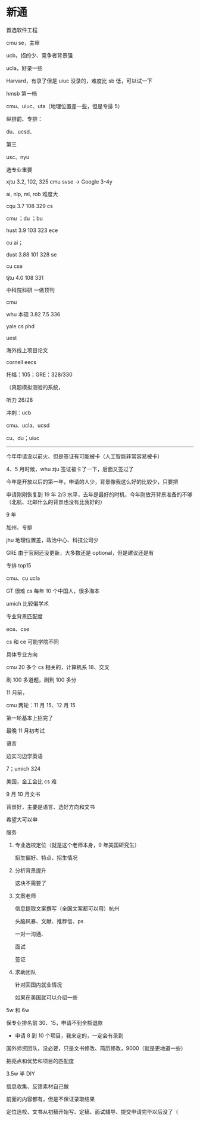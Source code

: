 # 新通

首选软件工程

cmu se，主审

ucb，招的少、竞争者背景强

ucla，好录一些

Harvard，有录了但是 uiuc 没录的，难度比 sb 低，可以试一下

hmsb 第一档

cmu、uiuc、uta（地理位置差一些，但是专排 5）

纵排前、专排：

du、ucsd、

第三

usc、nyu

选专业重要

xjtu 3.2, 102, 325 cmu svse -> Google 3-4y

ai, nlp, ml, rob 难度大

cqu 3.7 108 329 cs

cmu ；du ；bu

hust 3.9 103 323 ece

cu ai；

dust 3.88 101 328 se

cu cse

tjtu 4.0 108 331

中科院科研 一做顶刊

cmu

whu 本硕 3.82 7.5 336

yale cs phd

uest

海外线上项目论文

cornell eecs

托福：105；GRE：328/330

（真题模拟测验的系统，

听力 26/28

冲刺：ucb

cmu、ucla、ucsd

cu、du；uiuc

---

今年申请没以前火、但是签证有可能被卡（人工智能非常容易被卡）

4、5 月时候，whu zju 签证被卡了一下，后面又签过了

今年是开放以后的第一年，申请的人少，背景像我这么好的比较少，只要把

申请刚刚恢复到 19 年 2/3 水平，去年是最好的时机，今年刚放开背景准备的不够（北航、北邮什么的背景也没有比我好的）

9 年

加州、专排

jhu 地理位置差，政治中心、科技公司少

GRE 由于官网还没更新，大多数还是 optional，但是建议还是有

专排 top15

cmu、cu ucla

GT 很难 cs 每年 10 个中国人，很多海本

umich 比较偏学术

专业背景匹配度

ece、cse

cs 和 ce 可能学院不同

具体专业方向

cmu 20 多个 cs 相关的，计算机系 18、交叉

刷 100 多道题，刷到 100 多分

11 月前，

cmu 两轮：11 月 15、12 月 15

第一轮基本上招完了

最晚 11 月初考试

语言

边实习边学英语

7；umich 324

美国，金工会比 cs 难

9 月 10 月文书

背景好，主要是语言、选好方向和文书

希望大可以申

服务

1. 专业选校定位（就是这个老师本身，9 年美国研究生）

   招生偏好、特点、招生情况

2. 分析背景提升

   这块不需要了

3. 文案老师

   信息提取文案撰写（全国文案都可以用）杭州

   头脑风暴、文献、推荐信、ps

   一对一沟通、

   面试

   签证

4. 求助团队

   针对回国内就业情况

   如果在美国就可以介绍一些

5w 和 6w

保专业排名前 30、15，申请不到全额退款

- 申请 8 到 10 个项目，我来定的，一定会有录到

国外师资团队，没必要，只是文书修改、简历修改，9000（就是更地道一些）

把亮点和优势和项目的匹配度

3.5w 半 DIY

信息收集、反馈素材自己做

前面的内容都有，但是不保证录取结果

定位选校、文书从初稿开始写、定稿、面试辅导、提交申请完毕以后没了（
